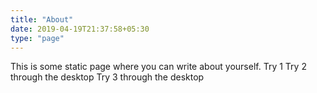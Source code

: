 ```yaml
---
title: "About"
date: 2019-04-19T21:37:58+05:30
type: "page"
---
```


This is some static page where you can write about yourself.
Try 1
Try 2 through the desktop
Try 3 through the desktop
